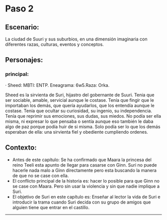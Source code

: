 # Paso 2

## Escenario:

La ciudad de Suuri y sus suburbios, en una dimensión imaginaria con diferentes razas, culturas, eventos y conceptos.

## Personajes:

### principal:

· Sheed: MBTI: ENTP. Eneagrama: 6w5.Raza: Orka.

Sheed es la sirvienta de Suri, hijastro del gobernante de Suuri. Tenia que ser sociable, amable, servicial aunque le costase. Tenía que fingir que le importaban los demás, que quería ayudarlos, que los entendía aunque le costase. Tenía que ocultar su curiosidad, su ingenio, su independencia. Tenía que reprimir sus emociones, sus dudas, sus miedos. No podía ser ella misma, ni expresar lo que pensaba o sentía aunque eso también le daba algo de paz porque podía huir de si misma. Solo podía ser lo que los demás esperaban de ella: una sirvienta fiel y obediente cumpliendo ordenes.

## Contexto:
-   Antes de este capítulo: Se ha confirmado que Maara la princesa del reino Teeli esta apunto de llegar para casarse con Ginn. Suri no puede hacerle nada malo a Ginn directamente pero esta buscando la manera de que no se case con ella.
-   El conflicto principal de la historia es: hacer lo posible para que Ginn no se case con Maara. Pero sin usar la violencia y sin que nadie implique a Suri.
-   El objetivo de Suri en este capítulo es: Enseñar al lector la vida de Suri e introducir la trama cuando Suri decida con su grupo de amigos que alguien tiene que entrar en el castillo.

---
